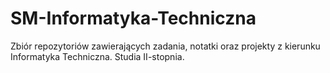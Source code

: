 # SM-Informatyka-Techniczna
Zbiór repozytoriów zawierających zadania, notatki oraz projekty z kierunku Informatyka Techniczna. Studia II-stopnia.
